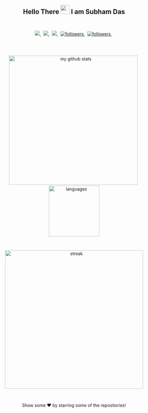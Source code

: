 <p align="center" >
 <h2 align="center">Hello There <img src="https://raw.githubusercontent.com/TheDudeThatCode/TheDudeThatCode/master/Assets/Hi.gif" width="29px">  I am Subham Das </h2>
</p>

<!--
<ul>
  <li>🌱 I’m currently learning with ezzz..</li>
  <li>👯 I’m looking to collaborate with anyone.</li>
  <li>📫 How to reach me: subhamdas461@gmail.com </li>
  <li>⚡ Fun fact: Charcoal pencil artist.</li>
</ul> -->

<!-- ## Languages & Tools -->
<!-- <span>

  <img  height="20" src="https://raw.githubusercontent.com/github/explore/80688e429a7d4ef2fca1e82350fe8e3517d3494d/topics/visual-studio-code/visual-studio-code.png">

  <img height="20" src="https://raw.githubusercontent.com/github/explore/80688e429a7d4ef2fca1e82350fe8e3517d3494d/topics/javascript/javascript.png">

  <img height="20" src="https://raw.githubusercontent.com/github/explore/5c058a388828bb5fde0bcafd4bc867b5bb3f26f3/topics/react/react.png">
  <img height="20" src="https://raw.githubusercontent.com/github/explore/80688e429a7d4ef2fca1e82350fe8e3517d3494d/topics/nodejs/nodejs.png">

  <img height="20" src="https://raw.githubusercontent.com/github/explore/5c058a388828bb5fde0bcafd4bc867b5bb3f26f3/topics/css/css.png">

  <img height="20" src="https://raw.githubusercontent.com/github/explore/80688e429a7d4ef2fca1e82350fe8e3517d3494d/topics/html/html.png">

  <img height="20" src="https://raw.githubusercontent.com/github/explore/80688e429a7d4ef2fca1e82350fe8e3517d3494d/topics/sql/sql.png">
  <img height="20" src="https://raw.githubusercontent.com/github/explore/80688e429a7d4ef2fca1e82350fe8e3517d3494d/topics/docker/docker.png">
  <img height="20" src="https://raw.githubusercontent.com/github/explore/80688e429a7d4ef2fca1e82350fe8e3517d3494d/topics/git/git.png">

  <img height="20" src="https://raw.githubusercontent.com/github/explore/80688e429a7d4ef2fca1e82350fe8e3517d3494d/topics/terminal/terminal.png">
  <img height="20" src="https://raw.githubusercontent.com/github/explore/80688e429a7d4ef2fca1e82350fe8e3517d3494d/topics/mongodb/mongodb.png">

  <img height="20" src="https://www.flaticon.com/svg/static/icons/svg/688/688064.svg">

</span> -->
<br>
<p align="center">
  <a href="https://www.linkedin.com/in/subhamdas461" target="blank">
    <img src="https://img.shields.io/badge/-LinkedIn-blue?style=flat-square&logo=Linkedin">
  </a>
  &nbsp
  <a href = "https://www.instagram.com/subba.JH" target="blank">
        <img src="https://img.shields.io/badge/-Instagram -red?style=flat-square&logo=Instagram&logoColor=white">
  </a>
   &nbsp
  <a href="https://subhamdas.netlify.app/" target="blank">
    <img src="https://img.shields.io/badge/-Website-222222?style=flat-square&logo=Netlify">
  </a>
   &nbsp
  <a href="https://www.twitter.com/_subhamdas" target="blank">
    <img alt="followers" title="Follow me on Twitter" src="https://img.shields.io/badge/-Twitter-darkblue?style=flat-square&logo=twitter&logoColor=blue"/>
  </a>
  &nbsp
  <a href="mailto:subhamdas461@gmail.com" target="blank">
        <img alt="followers" title="Follow me on Medium" src="https://img.shields.io/badge/-Gmail-222222?style=flat-square&logo=Gmail"/>
  </a>
  &nbsp
</p>
<br>
<br>

<p align="center">
<img src="https://github-readme-stats.vercel.app/api?username=subhamdas461&show_icons=true&theme=dark" alt="my github stats" width="420"/>&nbsp;
   <img src="https://github-readme-stats.vercel.app/api/top-langs/?username=subhamdas461&layout=compact&theme=dark" alt="languages" height="165">
</p>
<br>

<p align="center"> 
  <img align="center" width="450"  src="https://github-readme-streak-stats.herokuapp.com/?user=subhamdas461&theme=dark" alt="streak" />
</p>

<br>
<p align="center">Show some ❤️ by starring some of the repositories!
</p>
